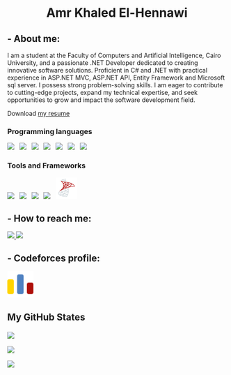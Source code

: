 # <p align="center">Amr Khaled El-Hennawi</p>


## - About me:

I am a student at the Faculty of Computers and Artificial Intelligence, Cairo University, and a passionate .NET Developer dedicated to creating innovative software solutions. Proficient in C# and .NET with practical experience in ASP.NET MVC, ASP.NET API, Entity Framework and Microsoft sql server. I possess strong problem-solving skills. I am eager to contribute to cutting-edge projects, expand my technical expertise, and seek opportunities to grow and impact the software development field.

Download <a href="https://drive.google.com/file/d/15wrXt-nyFPbnGe6m2S4Ed6ut5zogVsPn/view?usp=sharing">my resume</a>

### Programming languages

<p>
    <img height="50" src="https://skillicons.dev/icons?i=cpp">&nbsp;&nbsp;    
    <img height="50" src="https://skillicons.dev/icons?i=java">&nbsp;&nbsp;
    <img height="50" src="https://skillicons.dev/icons?i=py">&nbsp;&nbsp;
    <img height="50" src="https://skillicons.dev/icons?i=html">&nbsp;&nbsp;    
    <img height="50" src="https://skillicons.dev/icons?i=css">&nbsp;&nbsp;
    <img height="50" src="https://skillicons.dev/icons?i=js">&nbsp;&nbsp;
    <img height="50" src="https://skillicons.dev/icons?i=cs">&nbsp;&nbsp;
</p>

### Tools and Frameworks

<p>
    <img height="50" src="https://skillicons.dev/icons?i=dotnet">&nbsp;&nbsp;
    <img height="50" src="https://skillicons.dev/icons?i=react">&nbsp;&nbsp;
    <img height="50" src="https://skillicons.dev/icons?i=git">&nbsp;&nbsp;
    <img height="50" src="https://skillicons.dev/icons?i=docker">&nbsp;&nbsp;
    <img height="50" src="./Icons/sqlserver.png">&nbsp;&nbsp;
</p>

## - How to reach me:

<p>
    <a href="https://www.linkedin.com/in/amr-khaled-elhennawi/">
        <img height="50" src="https://skillicons.dev/icons?i=linkedin">
    </a>
    <a href="mailto:amr.k.elhennawi@gmail.com">
        <img height="50" src="https://skillicons.dev/icons?i=gmail">
    </a>
  
</p>

## - Codeforces profile:

<a href="https://codeforces.com/profile/Amr_ElHennawi">
    <img height="60" src="./Icons/codeforces.svg">
</a>

</br>

## <p align="inline">My GitHub States</p>

<p align="inline">

<p align="inline"><img align="inline" height="231" src="https://github-readme-stats.vercel.app/api/top-langs/?username=AmrElhennawi&theme=vue-dark&layout=compact"/></p>

<p align="inline"><img align="inline" src="https://github-readme-stats.vercel.app/api?username=AmrElhennawi&theme=vue-dark&show_icons=true&locale=en"/></p>

<p align="inline"><img align="inline" src="http://github-readme-streak-stats.herokuapp.com?user=AmrElhennawi&theme=vue-dark&date_format=j%20M%5B%20Y%5D"/></p>

</p>
